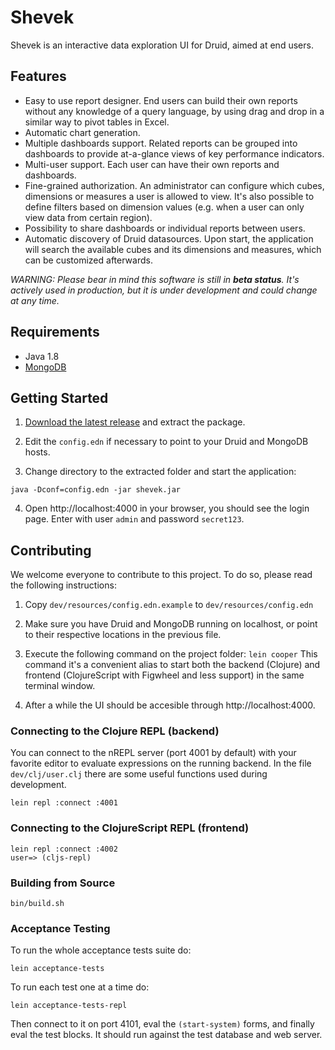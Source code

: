# Shevek

Shevek is an interactive data exploration UI for Druid, aimed at end users.

## Features

* Easy to use report designer. End users can build their own reports without any knowledge of a query language, by using drag and drop in a similar way to pivot tables in Excel.
* Automatic chart generation.
* Multiple dashboards support. Related reports can be grouped into dashboards to provide at-a-glance views of key performance indicators.
* Multi-user support. Each user can have their own reports and dashboards.
* Fine-grained authorization. An administrator can configure which cubes, dimensions or measures a user is allowed to view. It's also possible to define filters based on dimension values (e.g. when a user can only view data from certain region).
* Possibility to share dashboards or individual reports between users.
* Automatic discovery of Druid datasources. Upon start, the application will search the available cubes and its dimensions and measures, which can be customized afterwards.

*WARNING: Please bear in mind this software is still in **beta status**. It's actively used in production, but it is under development and could change at any time.*

## Requirements

* Java 1.8
* [MongoDB](https://www.mongodb.com/)

## Getting Started

1. [Download the latest release](https://github.com/eeng/shevek/releases/latest) and extract the package.

2. Edit the `config.edn` if necessary to point to your Druid and MongoDB hosts.

3. Change directory to the extracted folder and start the application:
```
java -Dconf=config.edn -jar shevek.jar
```

4. Open http://localhost:4000 in your browser, you should see the login page. Enter with user `admin` and password `secret123`.

## Contributing

We welcome everyone to contribute to this project. To do so, please read the following instructions:

1. Copy `dev/resources/config.edn.example` to `dev/resources/config.edn`

2. Make sure you have Druid and MongoDB running on localhost, or point to their respective locations in the previous file.

3. Execute the following command on the project folder: `lein cooper`
This command it's a convenient alias to start both the backend (Clojure) and frontend (ClojureScript with Figwheel and less support) in the same terminal window.

4. After a while the UI should be accesible through http://localhost:4000.

### Connecting to the Clojure REPL (backend)

You can connect to the nREPL server (port 4001 by default) with your favorite editor to evaluate expressions on the running backend. In the file `dev/clj/user.clj` there are some useful functions used during development.

```
lein repl :connect :4001
```

### Connecting to the ClojureScript REPL (frontend)

```
lein repl :connect :4002
user=> (cljs-repl)
```

### Building from Source

```
bin/build.sh
```

### Acceptance Testing

To run the whole acceptance tests suite do:
```
lein acceptance-tests
```

To run each test one at a time do:
```
lein acceptance-tests-repl
```
Then connect to it on port 4101, eval the `(start-system)` forms, and finally eval the test blocks. It should run against the test database and web server.
